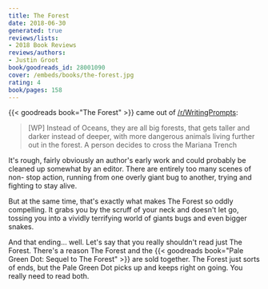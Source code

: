 ```yaml
---
title: The Forest
date: 2018-06-30
generated: true
reviews/lists:
- 2018 Book Reviews
reviews/authors:
- Justin Groot
book/goodreads_id: 28001090
cover: /embeds/books/the-forest.jpg
rating: 4
book/pages: 158
---
```

{{< goodreads book="The Forest" >}} came out of [/r/WritingPrompts](https://www.reddit.com/r/WritingPrompts/comments/2ueggh/wp_instead_of_oceans_they_are_all_big_forests/co7rxc7/):  

> [WP] Instead of Oceans, they are all big forests, that gets taller and darker instead of deeper, with more dangerous animals living further out in the forest. A person decides to cross the Mariana Trench

<!--more-->

It's rough, fairly obviously an author's early work and could probably be cleaned up somewhat by an editor. There are entirely too many scenes of non- stop action, running from one overly giant bug to another, trying and fighting to stay alive.  

But at the same time, that's exactly what makes The Forest so oddly compelling. It grabs you by the scruff of your neck and doesn't let go, tossing you into a vividly terrifying world of giants bugs and even bigger snakes.  

And that ending... well. Let's say that you really shouldn't read just The Forest. There's a reason The Forest and the {{< goodreads book="Pale Green Dot: Sequel to The Forest" >}} are sold together. The Forest just sorts of ends, but the Pale Green Dot picks up and keeps right on going. You really need to read both.